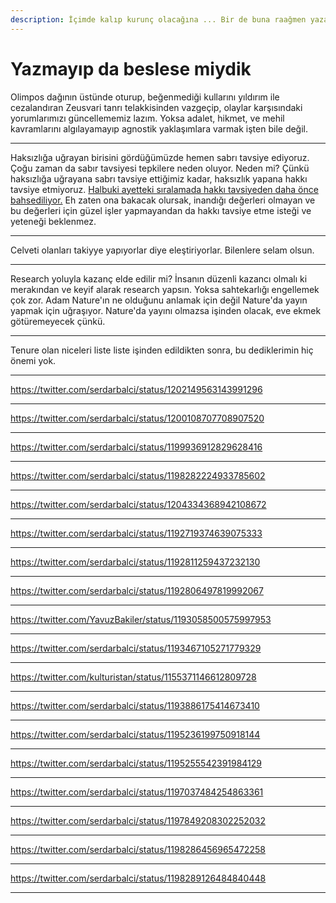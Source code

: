 ```yaml
---
description: İçimde kalıp kurunç olacağına ... Bir de buna raağmen yazamadıklarım var ...
---
```


# Yazmayıp da beslese miydik

Olimpos dağının üstünde oturup, beğenmediği kullarını yıldırım ile cezalandıran Zeusvari tanrı telakkisinden vazgeçip, olaylar karşısındaki yorumlarımızı güncellememiz lazım. Yoksa adalet, hikmet, ve mehil kavramlarını algılayamayıp agnostik yaklaşımlara varmak işten bile değil.

---

Haksızlığa uğrayan birisini gördüğümüzde hemen sabrı tavsiye ediyoruz. Çoğu zaman da sabır tavsiyesi tepkilere neden oluyor. Neden mi? Çünkü haksızlığa uğrayana sabrı tavsiye ettiğimiz kadar, haksızlık yapana hakkı tavsiye etmiyoruz. [Halbuki ayetteki sıralamada hakkı tavsiyeden daha önce bahsediliyor.](http://kuran.diyanet.gov.tr/mushaf/kuran-meal-2/asr-suresi-103/ayet-2/diyanet-isleri-baskanligi-meali-1) Eh zaten ona bakacak olursak, inandığı değerleri olmayan ve bu değerleri için güzel işler yapmayandan da hakkı tavsiye etme isteği ve yeteneği beklenmez.


---


Celveti olanları takiyye yapıyorlar diye eleştiriyorlar. Bilenlere selam olsun. 


---

Research yoluyla kazanç elde edilir mi?
İnsanın düzenli kazancı olmalı ki merakından ve keyif alarak research yapsın.
Yoksa sahtekarlığı engellemek çok zor.
Adam Nature'ın ne olduğunu anlamak için değil Nature'da yayın yapmak için uğraşıyor.
Nature'da yayını olmazsa işinden olacak, eve ekmek götüremeyecek çünkü.


---

Tenure olan niceleri liste liste işinden edildikten sonra, bu dediklerimin hiç önemi yok.


---

https://twitter.com/serdarbalci/status/1202149563143991296


---

https://twitter.com/serdarbalci/status/1200108707708907520

---

https://twitter.com/serdarbalci/status/1199936912829628416

---

https://twitter.com/serdarbalci/status/1198282224933785602

---

https://twitter.com/serdarbalci/status/1204334368942108672

---

https://twitter.com/serdarbalci/status/1192719374639075333

---


https://twitter.com/serdarbalci/status/1192811259437232130


---


https://twitter.com/serdarbalci/status/1192806497819992067


---

https://twitter.com/YavuzBakiler/status/1193058500575997953


---


https://twitter.com/serdarbalci/status/1193467105271779329



---



https://twitter.com/kulturistan/status/1155371146612809728



---


https://twitter.com/serdarbalci/status/1193886175414673410


---


https://twitter.com/serdarbalci/status/1195236199750918144



---



https://twitter.com/serdarbalci/status/1195255542391984129


---


https://twitter.com/serdarbalci/status/1197037484254863361



---


https://twitter.com/serdarbalci/status/1197849208302252032


---


https://twitter.com/serdarbalci/status/1198286456965472258


---


https://twitter.com/serdarbalci/status/1198289126484840448


---













